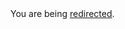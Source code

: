 <html><body>You are being <a href="https://dan.cunning.cc/ruby-on-rails/param-accessible.html.md">redirected</a>.</body></html>